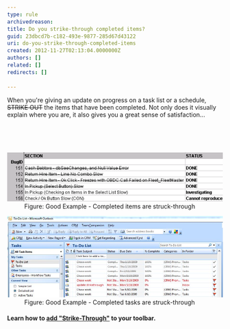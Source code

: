 ```yaml
---
type: rule
archivedreason: 
title: Do you strike-through completed items?
guid: 23dbcd7b-c182-493e-9877-285d67d43122
uri: do-you-strike-through-completed-items
created: 2012-11-27T02:13:04.0000000Z
authors: []
related: []
redirects: []

---
```



<p>When you're giving an update on progress on a task list or a schedule, <s>STRIKE OUT</s> the items that have been completed. Not only does it visually explain where you are, it also gives you a great sense of satisfaction...</p>
<br><excerpt class='endintro'></excerpt><br>
​<dl class="goodImage"><dt><img src="../../assets/StrikeThrough.gif" alt="Strike Through" /></dt>
<dd>Figure: Good Example - Completed items are struck-through</dd></dl>
<dl class="goodImage"><dt><img src="../../assets/OutlookTaskList.JPG" alt="Strike Through in Outlook" /></dt>
<dd>Figure: Good Example - Completed tasks are struck-through</dd></dl>
<h4>Learn how to <a href="http://www.ssw.com.au/ssw/KB/KB.asp?KBID=Q803334" target="_blank">add "Strike-Through"</a> to your toolbar.</h4>



